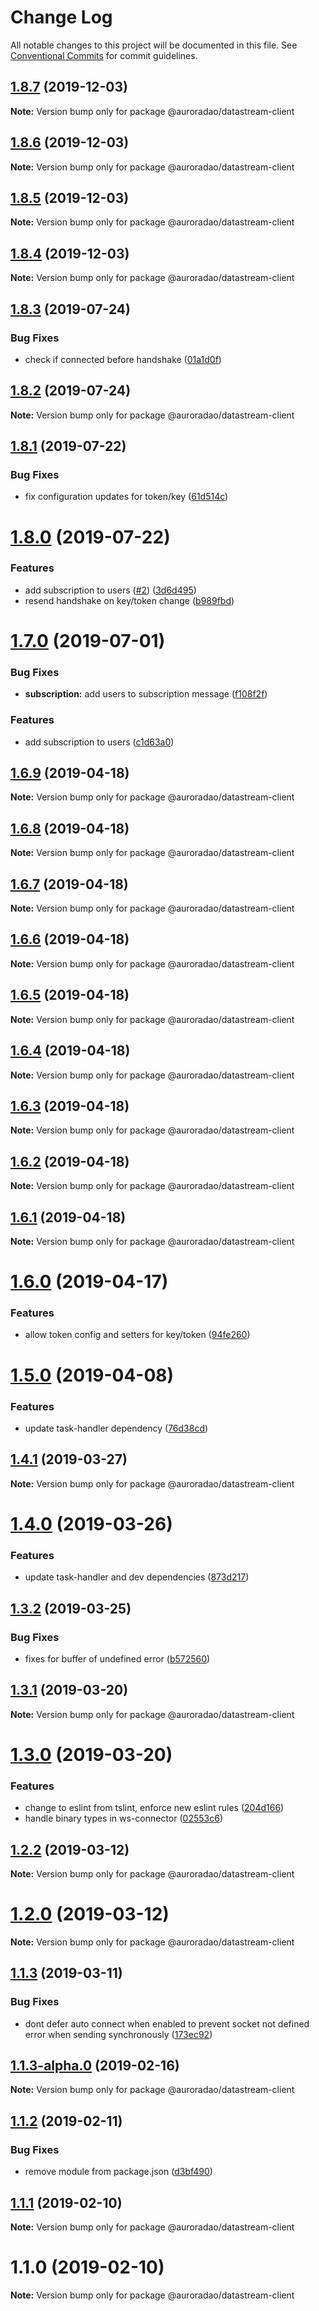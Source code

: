 # Change Log

All notable changes to this project will be documented in this file.
See [Conventional Commits](https://conventionalcommits.org) for commit guidelines.

## [1.8.7](https://github.com/AuroraDAO/datastream-client/compare/v1.8.6...v1.8.7) (2019-12-03)

**Note:** Version bump only for package @auroradao/datastream-client





## [1.8.6](https://github.com/AuroraDAO/datastream-client/compare/v1.8.5...v1.8.6) (2019-12-03)

**Note:** Version bump only for package @auroradao/datastream-client





## [1.8.5](https://github.com/AuroraDAO/datastream-client/compare/v1.8.4...v1.8.5) (2019-12-03)

**Note:** Version bump only for package @auroradao/datastream-client





## [1.8.4](https://github.com/AuroraDAO/datastream-client/compare/v1.8.3...v1.8.4) (2019-12-03)

**Note:** Version bump only for package @auroradao/datastream-client





## [1.8.3](https://github.com/AuroraDAO/datastream-client/compare/v1.8.2...v1.8.3) (2019-07-24)


### Bug Fixes

* check if connected before handshake ([01a1d0f](https://github.com/AuroraDAO/datastream-client/commit/01a1d0f))





## [1.8.2](https://github.com/AuroraDAO/datastream-client/compare/v1.8.1...v1.8.2) (2019-07-24)

**Note:** Version bump only for package @auroradao/datastream-client





## [1.8.1](https://github.com/AuroraDAO/datastream-client/compare/v1.8.0...v1.8.1) (2019-07-22)


### Bug Fixes

* fix configuration updates for token/key ([61d514c](https://github.com/AuroraDAO/datastream-client/commit/61d514c))





# [1.8.0](https://github.com/AuroraDAO/datastream-client/compare/v1.6.9...v1.8.0) (2019-07-22)


### Features

* add subscription to users ([#2](https://github.com/AuroraDAO/datastream-client/issues/2)) ([3d6d495](https://github.com/AuroraDAO/datastream-client/commit/3d6d495))
* resend handshake on key/token change ([b989fbd](https://github.com/AuroraDAO/datastream-client/commit/b989fbd))





# [1.7.0](https://github.com/AuroraDAO/datastream-client/compare/v1.6.9...v1.7.0) (2019-07-01)


### Bug Fixes

* **subscription:** add users to subscription message ([f108f2f](https://github.com/AuroraDAO/datastream-client/commit/f108f2f))


### Features

* add subscription to users ([c1d63a0](https://github.com/AuroraDAO/datastream-client/commit/c1d63a0))





## [1.6.9](https://github.com/AuroraDAO/datastream-client/compare/v1.6.8...v1.6.9) (2019-04-18)

**Note:** Version bump only for package @auroradao/datastream-client





## [1.6.8](https://github.com/AuroraDAO/datastream-client/compare/v1.6.7...v1.6.8) (2019-04-18)

**Note:** Version bump only for package @auroradao/datastream-client





## [1.6.7](https://github.com/AuroraDAO/datastream-client/compare/v1.6.6...v1.6.7) (2019-04-18)

**Note:** Version bump only for package @auroradao/datastream-client





## [1.6.6](https://github.com/AuroraDAO/datastream-client/compare/v1.6.5...v1.6.6) (2019-04-18)

**Note:** Version bump only for package @auroradao/datastream-client





## [1.6.5](https://github.com/AuroraDAO/datastream-client/compare/v1.6.4...v1.6.5) (2019-04-18)

**Note:** Version bump only for package @auroradao/datastream-client





## [1.6.4](https://github.com/AuroraDAO/datastream-client/compare/v1.6.3...v1.6.4) (2019-04-18)

**Note:** Version bump only for package @auroradao/datastream-client





## [1.6.3](https://github.com/AuroraDAO/datastream-client/compare/v1.6.2...v1.6.3) (2019-04-18)

**Note:** Version bump only for package @auroradao/datastream-client





## [1.6.2](https://github.com/AuroraDAO/datastream-client/compare/v1.6.1...v1.6.2) (2019-04-18)

**Note:** Version bump only for package @auroradao/datastream-client





## [1.6.1](https://github.com/AuroraDAO/datastream-client/compare/v1.6.0...v1.6.1) (2019-04-18)

**Note:** Version bump only for package @auroradao/datastream-client





# [1.6.0](https://github.com/AuroraDAO/datastream-client/compare/v1.5.0...v1.6.0) (2019-04-17)


### Features

* allow token config and setters for key/token ([94fe260](https://github.com/AuroraDAO/datastream-client/commit/94fe260))





# [1.5.0](https://github.com/AuroraDAO/datastream-client/compare/v1.4.1...v1.5.0) (2019-04-08)


### Features

* update task-handler dependency ([76d38cd](https://github.com/AuroraDAO/datastream-client/commit/76d38cd))





## [1.4.1](https://github.com/AuroraDAO/datastream-client/compare/v1.4.0...v1.4.1) (2019-03-27)

**Note:** Version bump only for package @auroradao/datastream-client





# [1.4.0](https://github.com/AuroraDAO/datastream-client/compare/v1.3.2...v1.4.0) (2019-03-26)


### Features

* update task-handler and dev dependencies ([873d217](https://github.com/AuroraDAO/datastream-client/commit/873d217))





## [1.3.2](https://github.com/AuroraDAO/datastream-client/compare/v1.3.1...v1.3.2) (2019-03-25)


### Bug Fixes

* fixes for buffer of undefined error ([b572560](https://github.com/AuroraDAO/datastream-client/commit/b572560))





## [1.3.1](https://github.com/AuroraDAO/datastream-client/compare/v1.3.0...v1.3.1) (2019-03-20)

**Note:** Version bump only for package @auroradao/datastream-client





# [1.3.0](https://github.com/AuroraDAO/datastream-client/compare/v1.2.2...v1.3.0) (2019-03-20)


### Features

* change to eslint from tslint, enforce new eslint rules ([204d166](https://github.com/AuroraDAO/datastream-client/commit/204d166))
* handle binary types in ws-connector ([02553c6](https://github.com/AuroraDAO/datastream-client/commit/02553c6))





## [1.2.2](https://github.com/AuroraDAO/datastream-client/compare/v1.2.1...v1.2.2) (2019-03-12)

**Note:** Version bump only for package @auroradao/datastream-client

# [1.2.0](https://github.com/AuroraDAO/datastream-client/compare/v1.1.3...v1.2.0) (2019-03-12)

**Note:** Version bump only for package @auroradao/datastream-client

## [1.1.3](https://github.com/AuroraDAO/datastream-client/compare/v1.1.3-alpha.0...v1.1.3) (2019-03-11)

### Bug Fixes

- dont defer auto connect when enabled to prevent socket not defined error when sending synchronously ([173ec92](https://github.com/AuroraDAO/datastream-client/commit/173ec92))

## [1.1.3-alpha.0](https://github.com/AuroraDAO/datastream-client/compare/v1.1.2...v1.1.3-alpha.0) (2019-02-16)

**Note:** Version bump only for package @auroradao/datastream-client

## [1.1.2](https://github.com/AuroraDAO/datastream-client/compare/v1.1.1...v1.1.2) (2019-02-11)

### Bug Fixes

- remove module from package.json ([d3bf490](https://github.com/AuroraDAO/datastream-client/commit/d3bf490))

## [1.1.1](https://github.com/AuroraDAO/datastream-client/compare/v1.1.0...v1.1.1) (2019-02-10)

**Note:** Version bump only for package @auroradao/datastream-client

# 1.1.0 (2019-02-10)

**Note:** Version bump only for package @auroradao/datastream-client
